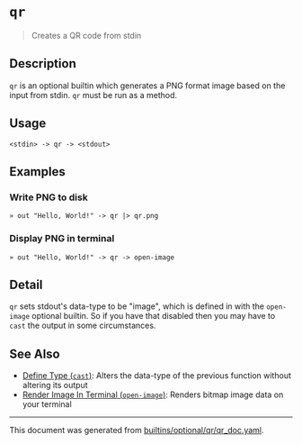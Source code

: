 # `qr`

> Creates a QR code from stdin

## Description

`qr` is an optional builtin which generates a PNG format image based on the
input from stdin. `qr` must be run as a method.

## Usage

```
<stdin> -> qr -> <stdout>
```

## Examples

### Write PNG to disk

```
» out "Hello, World!" -> qr |> qr.png
```

### Display PNG in terminal

```
» out "Hello, World!" -> qr -> open-image
```

## Detail

`qr` sets stdout's data-type to be "image", which is defined in with the
`open-image` optional builtin. So if you have that disabled then you may
have to `cast` the output in some circumstances.

## See Also

* [Define Type (`cast`)](../commands/cast.md):
  Alters the data-type of the previous function without altering its output
* [Render Image In Terminal (`open-image`)](../commands/open-image.md):
  Renders bitmap image data on your terminal

<hr/>

This document was generated from [builtins/optional/qr/qr_doc.yaml](https://github.com/lmorg/murex/blob/master/builtins/optional/qr/qr_doc.yaml).